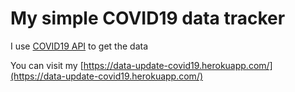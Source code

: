 # My simple COVID19 data tracker

I use [COVID19 API](https://corona.lmao.ninja/) to get the data

You can visit my [https://data-update-covid19.herokuapp.com/](https://data-update-covid19.herokuapp.com/)
